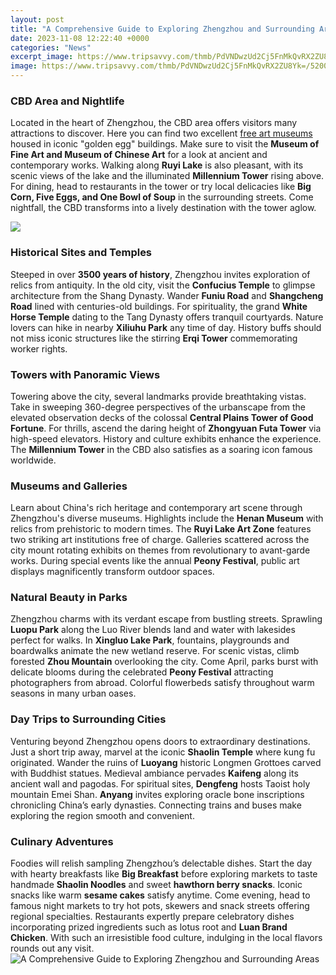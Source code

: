 ```yaml
---
layout: post
title: "A Comprehensive Guide to Exploring Zhengzhou and Surrounding Areas"
date: 2023-11-08 12:22:40 +0000
categories: "News"
excerpt_image: https://www.tripsavvy.com/thmb/PdVNDwzUd2Cj5FnMkQvRX2ZU8Yk=/5200x3470/filters:no_upscale():max_bytes(150000):strip_icc()/train-station-in-zhengzhou--henan-province--china-1001031168-5c3f838146e0fb00010a85db.jpg
image: https://www.tripsavvy.com/thmb/PdVNDwzUd2Cj5FnMkQvRX2ZU8Yk=/5200x3470/filters:no_upscale():max_bytes(150000):strip_icc()/train-station-in-zhengzhou--henan-province--china-1001031168-5c3f838146e0fb00010a85db.jpg
---
```


### CBD Area and Nightlife
Located in the heart of Zhengzhou, the CBD area offers visitors many attractions to discover. Here you can find two excellent [free art museums](https://elviaje.github.io/2024-01-09-la-libertad-religiosa-en-diferentes-pa-xedses/) housed in iconic "golden egg" buildings. Make sure to visit the **Museum of Fine Art and Museum of Chinese Art** for a look at ancient and contemporary works. Walking along **Ruyi Lake** is also pleasant, with its scenic views of the lake and the illuminated **Millennium Tower** rising above. For dining, head to restaurants in the tower or try local delicacies like **Big Corn, Five Eggs, and One Bowl of Soup** in the surrounding streets. Come nightfall, the CBD transforms into a lively destination with the tower aglow.

![](https://s3-us-east-2.amazonaws.com/travelguidechi/uploads/cityimages/501007154_banner.jpg)
### Historical Sites and Temples
Steeped in over **3500 years of history**, Zhengzhou invites exploration of relics from antiquity. In the old city, visit the **Confucius Temple** to glimpse architecture from the Shang Dynasty. Wander **Funiu Road** and **Shangcheng Road** lined with centuries-old buildings. For spirituality, the grand **White Horse Temple** dating to the Tang Dynasty offers tranquil courtyards. Nature lovers can hike in nearby **Xiliuhu Park** any time of day. History buffs should not miss iconic structures like the stirring **Erqi Tower** commemorating worker rights. 
### Towers with Panoramic Views
Towering above the city, several landmarks provide breathtaking vistas. Take in sweeping 360-degree perspectives of the urbanscape from the elevated observation decks of the colossal **Central Plains Tower of Good Fortune**. For thrills, ascend the daring height of **Zhongyuan Futa Tower** via high-speed elevators. History and culture exhibits enhance the experience. The **Millennium Tower** in the CBD also satisfies as a soaring icon famous worldwide.
### Museums and Galleries
Learn about China's rich heritage and contemporary art scene through Zhengzhou's diverse museums. Highlights include the **Henan Museum** with relics from prehistoric to modern times. The **Ruyi Lake Art Zone** features two striking art institutions free of charge. Galleries scattered across the city mount rotating exhibits on themes from revolutionary to avant-garde works. During special events like the annual **Peony Festival**, public art displays magnificently transform outdoor spaces. 
### Natural Beauty in Parks
Zhengzhou charms with its verdant escape from bustling streets. Sprawling **Luopu Park** along the Luo River blends land and water with lakesides perfect for walks. In **Xingluo Lake Park**, fountains, playgrounds and boardwalks animate the new wetland reserve. For scenic vistas, climb forested **Zhou Mountain** overlooking the city. Come April, parks burst with delicate blooms during the celebrated **Peony Festival** attracting photographers from abroad. Colorful flowerbeds satisfy throughout warm seasons in many urban oases.
### Day Trips to Surrounding Cities  
Venturing beyond Zhengzhou opens doors to extraordinary destinations. Just a short trip away, marvel at the iconic **Shaolin Temple** where kung fu originated. Wander the ruins of **Luoyang** historic Longmen Grottoes carved with Buddhist statues. Medieval ambiance pervades **Kaifeng** along its ancient wall and pagodas. For spiritual sites, **Dengfeng** hosts Taoist holy mountain Emei Shan. **Anyang** invites exploring oracle bone inscriptions chronicling China’s early dynasties. Connecting trains and buses make exploring the region smooth and convenient.
### Culinary Adventures
Foodies will relish sampling Zhengzhou’s delectable dishes. Start the day with hearty breakfasts like **Big Breakfast** before exploring markets to taste handmade **Shaolin Noodles** and sweet **hawthorn berry snacks**. Iconic snacks like warm **sesame cakes** satisfy anytime. Come evening, head to famous night markets to try hot pots, skewers and snack streets offering regional specialties. Restaurants expertly prepare celebratory dishes incorporating prized ingredients such as lotus root and **Luan Brand Chicken**. With such an irresistible food culture, indulging in the local flavors rounds out any visit.
![A Comprehensive Guide to Exploring Zhengzhou and Surrounding Areas](https://www.tripsavvy.com/thmb/PdVNDwzUd2Cj5FnMkQvRX2ZU8Yk=/5200x3470/filters:no_upscale():max_bytes(150000):strip_icc()/train-station-in-zhengzhou--henan-province--china-1001031168-5c3f838146e0fb00010a85db.jpg)